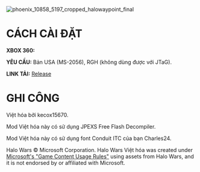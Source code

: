 ![phoenix_10858_5197_cropped_halowaypoint_final](https://halowarsvh.vercel.app/img/phoenix_10858_5197_cropped_halowaypoint_final.jpg)
# CÁCH CÀI ĐẶT
**XBOX 360:**

**YÊU CẦU:** Bản USA (MS-2056), RGH (không dùng được với JTaG).

**LINK TẢI:** [Release](https://github.com/kecox42069/HaloWars_VietHoa/releases/download/phoenix_vi/locale.era)

# GHI CÔNG
Việt hóa bởi kecox15670.

Mod Việt hóa này có sử dụng JPEXS Free Flash Decompiler.

Mod Việt hóa này có sử dụng font Conduit ITC của bạn Charles24.

Halo Wars © Microsoft Corporation. Halo Wars Việt hóa was created under [Microsoft's "Game Content Usage Rules"](https://www.xbox.com/en-us/developers/rules) using assets from Halo Wars, and it is not endorsed by or affiliated with Microsoft.
